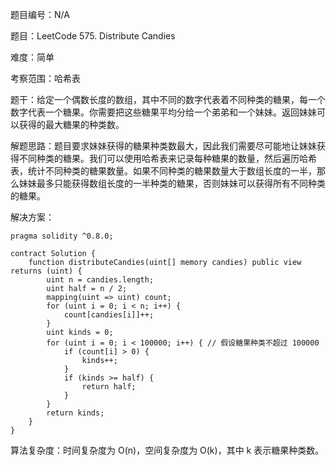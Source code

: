 题目编号：N/A

题目：LeetCode 575. Distribute Candies

难度：简单

考察范围：哈希表

题干：给定一个偶数长度的数组，其中不同的数字代表着不同种类的糖果，每一个数字代表一个糖果。你需要把这些糖果平均分给一个弟弟和一个妹妹。返回妹妹可以获得的最大糖果的种类数。

解题思路：题目要求妹妹获得的糖果种类数最大，因此我们需要尽可能地让妹妹获得不同种类的糖果。我们可以使用哈希表来记录每种糖果的数量，然后遍历哈希表，统计不同种类的糖果数量。如果不同种类的糖果数量大于数组长度的一半，那么妹妹最多只能获得数组长度的一半种类的糖果，否则妹妹可以获得所有不同种类的糖果。

解决方案：

```solidity
pragma solidity ^0.8.0;

contract Solution {
    function distributeCandies(uint[] memory candies) public view returns (uint) {
        uint n = candies.length;
        uint half = n / 2;
        mapping(uint => uint) count;
        for (uint i = 0; i < n; i++) {
            count[candies[i]]++;
        }
        uint kinds = 0;
        for (uint i = 0; i < 100000; i++) { // 假设糖果种类不超过 100000
            if (count[i] > 0) {
                kinds++;
            }
            if (kinds >= half) {
                return half;
            }
        }
        return kinds;
    }
}
```

算法复杂度：时间复杂度为 O(n)，空间复杂度为 O(k)，其中 k 表示糖果种类数。